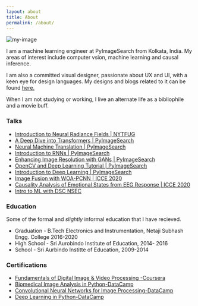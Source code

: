 ```yaml
---
layout: about
title: About
permalink: /about/
---
```


![my-image]({{site.url}}/assets/site_images/cartoon-me.png)

I am a machine learning engineer at PyImageSearch from Kolkata, India. My areas of interest include computer vsion, machine learning and causal inference.

I am also a committed visual designer, passionate about UX and UI, with a keen eye for design languages. My designs and blogs related to it can be found [here.](https://www.ritwikraha.com/)

When I am not studying or working, I live an alternate life as a bibliophile and a movie buff.


### Talks

* [Introduction to Neural Radiance Fields | NYTFUG](https://www.youtube.com/watch?v=U2XS7SxOy2s&list=PLT3sJRyVaw-nP-t9F0yJe3wwklbzLNoGP&index=5)
* [A Deep Dive into Transformers | PyImageSearch](https://youtube.com/live/FJAJKPRHZUg?feature=share)
* [Neural Machine Translation | PyImageSearch](https://youtube.com/live/BS248CrEADM?feature=share)
* [Introduction to RNNs | PyImageSearch](https://youtube.com/live/lAIA7l0_cf8?feature=share)
* [Enhancing Image Resolution with GANs | PyImageSearch](https://youtube.com/live/Ottd3jBtf8Y?feature=share)
* [OpenCV and Deep Learning Tutorial | PyImageSearch](https://youtube.com/live/xZgOJL4txRw?feature=share)
* [Introduction to Deep Learning | PyImageSearch](https://youtube.com/live/_B3Ty8DuvSk?feature=share)
* [Image Fusion with WOA-PCNN | ICCE 2020](https://youtu.be/vnapE3BHq04?list=PLT3sJRyVaw-nP-t9F0yJe3wwklbzLNoGP)
* [Causality Analysis of Emotional States from EEG Response | ICCE 2020](https://youtu.be/Gp4SF-CkYeo?list=PLT3sJRyVaw-nP-t9F0yJe3wwklbzLNoGP)
* [Intro to ML with DSC NSEC](https://youtu.be/A1CcHAiqsww?list=PLT3sJRyVaw-nP-t9F0yJe3wwklbzLNoGP)


### Education 

Some of the formal and *slightly* informal education that I have recieved.

* Graduation - B.Tech Electronics and Instrumentation, Netaji Subhash Engg. College 2016-2020
* High School - Sri Aurobindo Institute of Education, 2014- 2016
* School - Sri Aurbindo Institte of Education, 2009-2014

### Certifications

* [Fundamentals of Digital Image & Video Processing -Coursera](https://www.coursera.org/account/accomplishments/certificate/RMZ7EWPBUZLP)
* [Biomedical Image Analysis in Python-DataCamp](https://www.datacamp.com/statement-of-accomplishment/course/1dbf84d389af93cfe2f6d3c2f0f41ceae204df5b)
* [Convolutional Neural Networks for Image Processing-DataCamp](https://www.datacamp.com/statement-of-accomplishment/course/628ed8b9e92333de2eb3d48b4e617b56a58873b9)
* [Deep Learning in Python-DataCamp](https://www.datacamp.com/statement-of-accomplishment/course/e2590e279461909919f7f19a7ae144dfd5eaa580)

